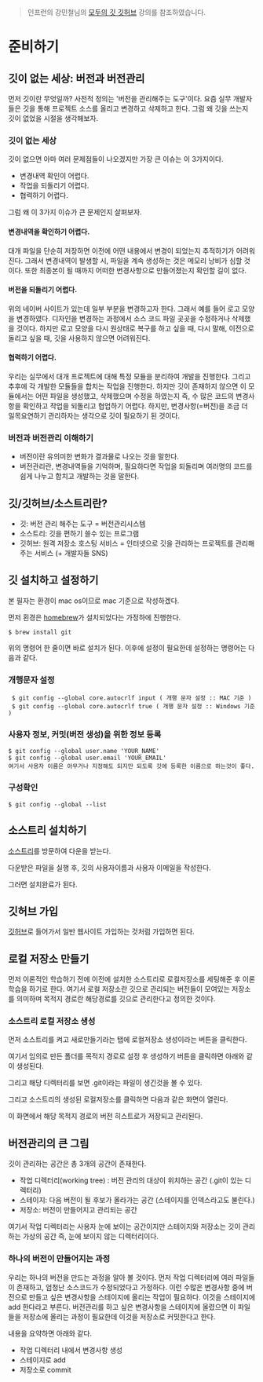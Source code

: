 > 인프런의 강민철님의 [모두의 깃 깃허브](https://www.inflearn.com/course/%EB%AA%A8%EB%91%90%EC%9D%98-%EA%B9%83-%EA%B9%83%ED%97%88%EB%B8%8C/dashboard) 강의를 참조하였습니다.

# 준비하기

## 깃이 없는 세상: 버전과 버전관리

먼저 깃이란 무엇일까? 사전적 정의는 '버전을 관리해주는 도구'이다. 요즘 실무 개발자들은 깃을 통해 프로젝트 소스를 올리고 변경하고 삭제하고 한다. 그럼 왜 깃을 쓰는지 깃이 없었을 시절을 생각해보자.

### 깃이 없는 세상

깃이 없으면 아마 여러 문제점들이 나오겠지만 가장 큰 이슈는 이 3가지이다.

- 변경내역 확인이 어렵다.
- 작업을 되돌리기 어렵다.
- 협력하기 어렵다.

그럼 왜 이 3가지 이슈가 큰 문제인지 살펴보자.

#### 변경내역을 확인하기 어렵다.

대개 파일을 단순히 저장하면 이전에 어떤 내용에서 변경이 되었는지 추적하기가 어려워진다. 그래서 변경내역이 발생할 시, 파일을 계속 생성하는 것은 메모리 낭비가 심할 것이다. 또한 최종본이 될 때까지 어떠한 변경사항으로 만들어졌는지 확인할 길이 없다.

#### 버전을 되돌리기 어렵다.

위의 네이버 사이트가 있는데 일부 부분을 변경하고자 한다. 그래서 예를 들어 로고 모양을 변경하였다. 디자인을 변경하는 과정에서 소스 코드 파일 곳곳을 수정하거나 삭제했을 것이다. 하지만 로고 모양을 다시 원상태로 복구를 하고 싶을 때, 다시 말해, 이전으로 돌리고 싶을 때, 깃을 사용하지 않으면 어려워진다.

#### 협력하기 어렵다.

우리는 실무에서 대개 프로젝트에 대해 특정 모듈을 분리하여 개발을 진행한다. 그리고 추후에 각 개발한 모듈들을 합치는 작업을 진행한다. 하지만 깃이 존재하지 않으면 이 모듈에서는 어떤 파일을 생성했고, 삭제했으며 수정을 하였는지 즉, 수 많은 코드의 변경사항을 확인하고 작업을 되돌리고 협업하기 어렵다. 하지만, 변경사항(=버전)을 조금 더 일목요연하기 관리하자는 생각으로 깃이 필요하기 된 것이다.

### 버전과 버전관리 이해하기

- 버전이란 유의미한 변화가 결과물로 나오는 것을 말한다.
- 버전관리란, 변경내역들을 기억하며, 필요하다면 작업을 되돌리며 여러명의 코드를 쉽게 나누고 합치고 개발하는 것을 말한다.

## 깃/깃허브/소스트리란?

- 깃: 버전 관리 해주는 도구 = 버전관리시스템
- 소스트리: 깃을 편하기 쓸수 있는 프로그램
- 깃허브: 원격 저장소 호스팅 서비스 = 인터넷으로 깃을 관리하는 프로젝트를 관리해주는 서비스 (+ 개발자들 SNS)

## 깃 설치하고 설정하기

본 필자는 환경이 mac os이므로 mac 기준으로 작성하겠다.

먼저 횐경은 [homebrew](https://brew.sh/index_ko)가 설치되었다는 가정하에 진행한다.

```shell
$ brew install git
```

위의 명령어 한 줄이면 바로 설치가 된다. 이후에 설정이 필요한데 설정하는 명령어는 다음과 같다.

### 개행문자 설정

```shell
 $ git config --global core.autocrlf input ( 개행 문자 설정 :: MAC 기준 )
 $ git config --global core.autocrlf true ( 개행 문자 설정 :: Windows 기준 )
```

### 사용자 정보, 커밋(버전 생성)을 위한 정보 등록

```shell
$ git config --global user.name 'YOUR_NAME'
$ git config --global user.email 'YOUR_EMAIL'
여기서 사용자 이름은 아무거나 지정해도 되지만 되도록 깃에 등록한 이름으로 하는것이 좋다.
```

### 구성확인

```shell
$ git config --global --list
```

## 소스트리 설치하기

[소스트리](https://www.sourcetreeapp.com/)를 방문하여 다운을 받는다.

다운받은 파일을 실행 후, 깃의 사용자이름과 사용자 이메일을 작성한다.

그러면 설치완료가 된다.

## 깃허브 가입

[깃허브](https://github.com/)로 들어가서 일반 웹사이트 가입하는 것처럼 가입하면 된다.

## 로컬 저장소 만들기

먼저 이론적인 학습하기 전에 이전에 설치한 소스트리로 로컬저장소를 세팅해준 후 이론 학습을 하기로 한다. 여기서 로컬 저장소란 깃으로 관리되는 버전들이 모여있는 저장소를 의미하며 목적지 경로란 해당경로를 깃으로 관리한다고 정의한 것이다.

### 소스트리 로컬 저장소 생성

먼저 소스트리를 켜고 새로만들기라는 탭에 로컬저장소 생성이라는 버튼을 클릭한다.

여기서 임의로 만든 폴더를 목적지 경로로 설정 후 생성하기 버튼을 클릭하면 아래와 같이 생성된다.

그리고 해당 디렉터리를 보면 .git이라는 파일이 생긴것을 볼 수 있다.

그리고 소스트리의 생성된 로컬저장소를 클릭하면 다음과 같은 화면이 열린다.

이 화면에서 해당 목적지 경로의 버전 히스트로가 저장되고 관리된다.

## 버전관리의 큰 그림

깃이 관리하는 공간은 총 3개의 공간이 존재한다.

- 작업 디렉터리(working tree) : 버전 관리의 대상이 위치하는 공간 (.git이 있는 디렉터리)
- 스테이지: 다음 버전이 될 후보가 올라가는 공간 (스테이지를 인덱스라고도 불린다.)
- 저장소: 버전이 만들어지고 관리되는 공간

여기서 작업 디렉터리는 사용자 눈에 보이는 공간이지만 스테이지와 저장소는 깃이 관리하는 가상의 공간 즉, 눈에 보이지 않는 디렉터리이다.

### 하나의 버전이 만들어지는 과정

우리는 하나의 버전을 만드는 과정을 알아 볼 것이다. 먼저 작업 디렉터리에 여러 파일들이 존재하고, 엄청난 소스코드가 수정되었다고 가정하다. 이런 수많은 변경사항 중에 버전으로 만들고 싶은 변경사항을 스테이지에 올리는 작업이 필요하다. 이것을 스테이지에 add 한다라고 부른다. 버전관리를 하고 싶은 변경사항을 스테이지에 올렸으면 이 파일들을 저장소에 올리는 과정이 필요한데 이것을 저장소로 커밋한다고 한다.

내용을 요약하면 아래와 같다.

- 작업 디렉터리 내에서 변경사항 생성
- 스테이지로 add
- 저장소로 commit
